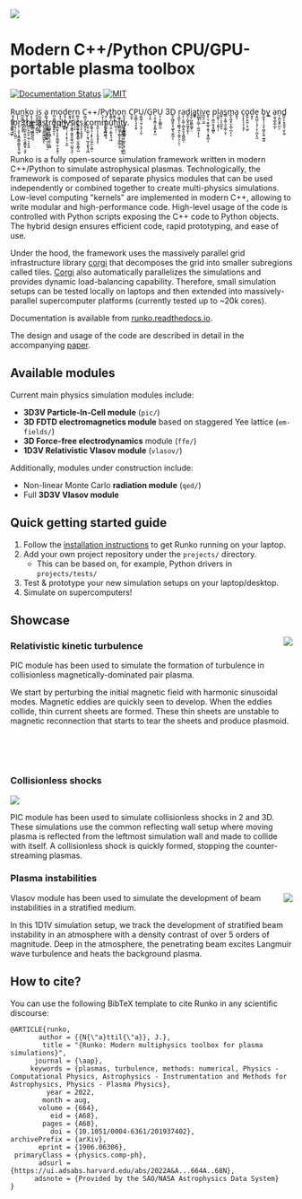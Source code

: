 <img align="top" src="docs/header.png">

# Modern C++/Python CPU/GPU-portable plasma toolbox

[![Documentation Status](https://readthedocs.org/projects/runko/badge/?version=latest)](https://runko.readthedocs.io/en/latest/?badge=latest) [![MIT](https://badges.frapsoft.com/os/mit/mit.svg?v=102)](https://github.com/natj/runko/LICENSE) 

R̯̥͎̺͚̙͈̖̝̩̘ͅu̖̩̹̤n̪̰͚̭̬̮̼͎̥͓ͅk̲̟͎͓̭̝o͔͙̗͓͇̺͇̥̜͖̥̹̘̼ i̪̮̠͇̪̯̲͕̪̻̫̹s͕̫͈̲͙͕̻̜ a̙̻̘͎̞͖̮͚̺̲̮͍͇̮͚ m̺̤͍̻̬͕̯̳̣o͙͔̠͕̠͓̥d̝̘̩̟̲̬͎͍̲e̮̭͉̖̣r̯̬̣̫̹̤̖n̼̪̥͚̫̱̜̞̫̼͔̙̯̜ C̹̻̮͎̰̟̻̭̝ͅ++/P̠̬͕y̦̣͎̜̬̯͖̩̬͍͓͈͙t̥̳̦̠h̬͇͕̭o̦͖̲͎̖n͈̟̬͓̤̖̬̬̼̙̳͖͇̤ C̯̼͙P̰̮̪͍̖̘͓͙͍U͙̺͚̖̫̖͕̖̥͕̼ͅ/G̞͕̮P̖͔̯͙̻̤̬̙̳͙̙̰U͕̹͓̹͇̻̯̰ 3D͈̞͖̺̱̯͎̖͖̱͎̰̯̲̦ͅ r̠͍̲̝̖̖͚̪͉͍̙͔̪̟͕̦ͅͅa͕̜̗̮̲̹̜͇̭̗̬͉̭̻̪̲̖ḓ̠̝̺̟͈͖̞̭̼ͅͅi̥̯̦̺͚͚̫̻̟̤a͚͇͈͔ṯ͖̬̙̠̻̦̩̺͖͙͕̝i͉͙ͅv̪̰̤̜̰̲e͓̖̤͉̮̞͚̹̯̭̗̣̭̟͇̣ͅ p̜͈̺̫̣̬̝̭̲̻ͅl̯͚̣̜̹̣̝͍̜ͅa̼̥̹͎͎̲̫̮̮s̳̣͙͖̠̘͈̣͇̹̮ͅm̲͙͖͕̥̫͕̲͎̪͎̜ͅa̭̥̹ c̞͕̗̙͎̞̣͉̥̹o͍͍͎̭̰̦̣̥͖̦d̮̥̙e͔͍̺̼̦͉̘̜̥̜̪̗̟̰ b̗̲̝̘̩̩̫̣̟̮̳̥̰͉̮̲͖ỵ͖͉ a̜͚͉̲̬̲̦̲̝n̠̝̪̮͈̭̹̲͕d̳̫̹̙̤̥̬̬̜̫̙͚ f͔̱̱̥̠̲̟o͔̠̦̠͕̪͍̤ṟ̜̣͉̥̖͓̳̯̳̜͇͓̬̱̖͖ͅ t̪̩̲̺̖̱̯̮̹̯̫̝̳͈̥̤̯̥h̻̫͕̗͍̼̦̰̹͔͙̣̯̱e̜̳͕̖̱̞̠ͅͅ ḁ̹͚͓s̯̖͔̭͍̼͍̺̰̭ͅt͔̫̰͇͍̥̹̺̹̫̠̲͎̠ͅr̰͖̲̟͓̰͇̜̖̼̙͔͖͈o̜̦͈̼͉ͅp̲̬̭͔͕͍̩͇͚͉̮̤̞̥͍ͅh̲͍͉y͉̖̣͔͎͔̥͎̣̮̰s̗͓̳̗͖̯͍̱͖̖̺̣̤̺̬͉̭̣i̩̠̖c̻̹͕̰͚̣̗̳̠̫̖̲̥͇̦̺s͉̩̙̝̰̥͍̙ c͔̥͎̺̜̗̣̱̘̲̝͔͈̥̘̱̪o̞͇̹̘̣͙͓̜̯͖̦̲͕͖̤̠m̭̼̦͎̦̙̭̝̟͓ͅm̝̖͓̮̪̬̰u̖̯̤͕͚̩͓̘͖n̺̜͎̣i̳̻͖̟̩͇̖̥͚̩̻̠̱̹t͎̗̤̲̞͓̤̦͙̰̞̭̭̫͔̫̬̮y̖̩͍͍̫̹͙̜̺͓͉̟̣͈̤̺.
</br>
</br>
</br>

Runko is a fully open-source simulation framework written in modern C++/Python to simulate astrophysical plasmas. Technologically, the framework is composed of separate physics modules that can be used independently or combined together to create multi-physics simulations. Low-level computing "kernels" are implemented in modern C++, allowing to write modular and high-performance code. High-level usage of the code is controlled with Python scripts exposing the C++ code to Python objects. The hybrid design ensures efficient code, rapid prototyping, and ease of use.

Under the hood, the framework uses the massively parallel grid infrastructure library [corgi](https://github.com/natj/corgi) that decomposes the grid into smaller subregions called tiles. [Corgi](https://github.com/natj/corgi) also automatically parallelizes the simulations and provides dynamic load-balancing capability. Therefore, small simulation setups can be tested locally on laptops and then extended into massively-parallel supercomputer platforms (currently tested up to ~20k cores).

Documentation is available from [runko.readthedocs.io](https://runko.readthedocs.io/en/latest/?badge=latest). 

The design and usage of the code are described in detail in the accompanying [paper](https://arxiv.org/abs/1906.06306).


## Available modules
Current main physics simulation modules include:
- **3D3V Particle-In-Cell module** (`pic/`)
- **3D FDTD electromagnetics module** based on staggered Yee lattice (`em-fields/`)
- **3D Force-free electrodynamics** module (`ffe/`)
- **1D3V Relativistic Vlasov module** (`vlasov/`)

Additionally, modules under construction include:
- Non-linear Monte Carlo **radiation module** (`qed/`)
- Full **3D3V Vlasov module**


## Quick getting started guide
1) Follow the [installation instructions](https://runko.readthedocs.io/en/latest/installation.html) to get Runko running on your laptop.
2) Add your own project repository under the `projects/` directory.
	- This can be based on, for example, Python drivers in `projects/tests/`
3) Test & prototype your new simulation setups on your laptop/desktop.
4) Simulate on supercomputers!

## Showcase
<img align="right" src="https://cdn.jsdelivr.net/gh/natj/pb-utilities@master/movies/turb_small.gif">	

### Relativistic kinetic turbulence 	
PIC module has been used to simulate the formation of turbulence in collisionless magnetically-dominated pair plasma.

We start by perturbing the initial magnetic field with harmonic sinusoidal modes. Magnetic eddies are quickly seen to develop. When the eddies collide, thin current sheets are formed. These thin sheets are unstable to magnetic reconnection that starts to tear the sheets and produce plasmoid.

</br>
</br>
</br>

### Collisionless shocks
<img align="center" src="https://cdn.jsdelivr.net/gh/natj/pb-utilities@master/movies/shock_small.gif">

PIC module has been used to simulate collisionless shocks in 2 and 3D. These simulations use the common reflecting wall setup where moving plasma is reflected from the leftmost simulation wall and made to collide with itself. A collisionless shock is quickly formed, stopping the counter-streaming plasmas.


### Plasma instabilities

<img align="right" src="https://cdn.jsdelivr.net/gh/natj/pb-utilities@master/movies/beam.gif">	

Vlasov module has been used to simulate the development of beam instabilities in a stratified medium. 

In this 1D1V simulation setup, we track the development of stratified beam instability in an atmosphere with a density contrast of over 5 orders of magnitude. Deep in the atmosphere, the penetrating beam excites Langmuir wave turbulence and heats the background plasma. 

## How to cite?

You can use the following BibTeX template to cite Runko in any scientific discourse:
```
@ARTICLE{runko,
       author = {{N{\"a}ttil{\"a}}, J.},
        title = "{Runko: Modern multiphysics toolbox for plasma simulations}",
      journal = {\aap},
     keywords = {plasmas, turbulence, methods: numerical, Physics - Computational Physics, Astrophysics - Instrumentation and Methods for Astrophysics, Physics - Plasma Physics},
         year = 2022,
        month = aug,
       volume = {664},
          eid = {A68},
        pages = {A68},
          doi = {10.1051/0004-6361/201937402},
archivePrefix = {arXiv},
       eprint = {1906.06306},
 primaryClass = {physics.comp-ph},
       adsurl = {https://ui.adsabs.harvard.edu/abs/2022A&A...664A..68N},
      adsnote = {Provided by the SAO/NASA Astrophysics Data System}
}
```

